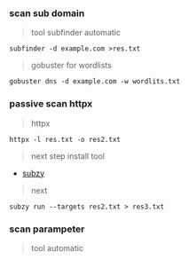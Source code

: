 ### scan sub domain 
>tool subfinder automatic 
```
subfinder -d example.com >res.txt
```
>gobuster for wordlists
```
gobuster dns -d example.com -w wordlits.txt
```
### passive scan httpx
> httpx
```
httpx -l res.txt -o res2.txt
```

>next step install tool 
* [subzy](https://github.com/PentestPad/subzy)
>next
```
subzy run --targets res2.txt > res3.txt

```

### scan parampeter
> tool automatic


